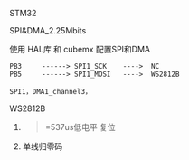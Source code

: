 STM32

SPI&DMA_2.25Mbits

使用 HAL库 和 cubemx 配置SPI和DMA


    PB3     ------> SPI1_SCK    ---->  NC
    PB5     ------> SPI1_MOSI   ---->  WS2812B
    
    SPI1，DMA1_channel3，

WS2812B
1. >=537us低电平 复位
2. 单线归零码

